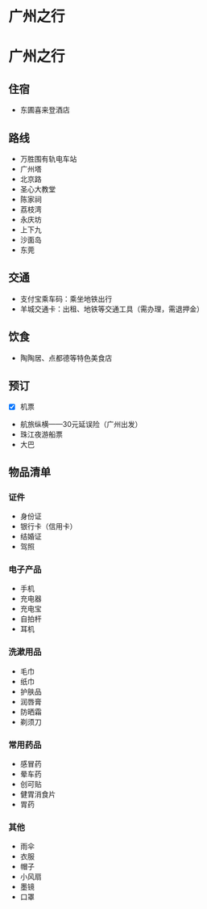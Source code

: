 # 广州之行

<!--more-->
# 广州之行
## 住宿
- 东圃喜来登酒店
## 路线
- 万胜围有轨电车站
- 广州塔
- 北京路
- 圣心大教堂
- 陈家祠
- 荔枝湾
- 永庆坊
- 上下九
- 沙面岛
- 东莞
## 交通
- 支付宝乘车码：乘坐地铁出行
- 羊城交通卡：出租、地铁等交通工具（需办理，需退押金）
## 饮食
- 陶陶居、点都德等特色美食店
## 预订
- [x] 机票
- 航旅纵横——30元延误险（广州出发）
- 珠江夜游船票
- 大巴
## 物品清单
### 证件
- 身份证
- 银行卡（信用卡）
- 结婚证
- 驾照
### 电子产品
- 手机
- 充电器
- 充电宝
- 自拍杆
- 耳机
### 洗漱用品
- 毛巾
- 纸巾
- 护肤品
- 润唇膏
- 防晒霜
- 剃须刀
### 常用药品
- 感冒药
- 晕车药
- 创可贴
- 健胃消食片
- 胃药
### 其他
- 雨伞
- 衣服
- 帽子
- 小风扇
- 墨镜
- 口罩
